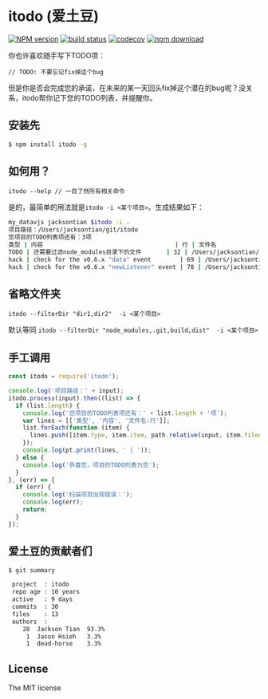 itodo (爱土豆)
======================

[![NPM version][npm-image]][npm-url]
[![build status][build-image]][build-url]
[![codecov][cov-image]][cov-url]
[![npm download][download-image]][download-url]

[npm-image]: https://img.shields.io/npm/v/itodo.svg?style=flat-square
[npm-url]: https://npmjs.org/package/itodo
[build-image]: https://github.com/JacksonTian/itodo/actions/workflows/node.js.yml/badge.svg?branch=master
[build-url]: https://github.com/JacksonTian/itodo/actions/workflows/node.js.yml
[cov-image]: https://codecov.io/gh/JacksonTian/itodo/branch/master/graph/badge.svg
[cov-url]: https://codecov.io/gh/JacksonTian/itodo
[download-image]: https://img.shields.io/npm/dm/itodo.svg?style=flat-square
[download-url]: https://npmjs.org/package/itodo

你也许喜欢随手写下TODO项：

```
// TODO: 不要忘记fix掉这个bug
```

但是你是否会完成您的承诺，在未来的某一天回头fix掉这个潜在的bug呢？没关系，itodo帮你记下您的TODO列表，并提醒你。

## 安装先

```sh
$ npm install itodo -g
```

## 如何用？

```
itodo --help // 一目了然所有相关命令
```
是的，最简单的用法就是`itodo -i <某个项目>`。生成结果如下：

```sh
my_datavjs jacksontian $itodo -i .
项目路径：/Users/jacksontian/git/itodo
您项目的TODO列表项还有：3项
类型 | 内容                                     | 行 | 文件名                                                                            
TODO | 还需要过滤node_modules目录下的文件       | 32 | /Users/jacksontian/git/itodo/lib/itodo.js                                         
hack | check for the v0.6.x "data" event        | 69 | /Users/jacksontian/git/itodo/node_modules/commander/node_modules/keypress/index.js
hack | check for the v0.6.x "newListener" event | 78 | /Users/jacksontian/git/itodo/node_modules/commander/node_modules/keypress/index.js
```

## 省略文件夹

`itodo --filterDir "dir1,dir2"  -i <某个项目>`

默认等同 `itodo --filterDir "node_modules,.git,build,dist"  -i <某个项目>`


## 手工调用

```js
const itodo = require('itodo');

console.log('项目路径：' + input);
itodo.process(input).then((list) => {
  if (list.length) {
    console.log('您项目的TODO列表项还有：' + list.length + '项');
    var lines = [['类型', '内容', '文件名:行']];
    list.forEach(function (item) {
      lines.push([item.type, item.item, path.relative(input, item.filename) + ':' + item.lineno]);
    });
    console.log(pt.print(lines, ' | '));
  } else {
    console.log('恭喜您，项目的TODO列表为空');
  }
}, (err) => {
  if (err) {
    console.log('扫描项目出现错误：');
    console.log(err);
    return;
  }
});
```

## 爱土豆的贡献者们

```sh
$ git summary

 project  : itodo
 repo age : 10 years
 active   : 9 days
 commits  : 30
 files    : 13
 authors  : 
    28  Jackson Tian  93.3%
     1  Jason Hsieh   3.3%
     1  dead-horse    3.3%
```

## License
The MIT license
